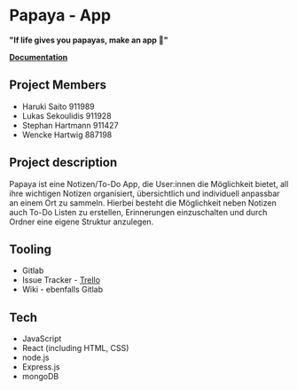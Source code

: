 # Papaya - App

**"If life gives you papayas, make an app 🍋"**


**[Documentation](https://gitlab.bht-berlin.de/s84634/papaya-app/-/wikis/General)**  


## Project Members

- Haruki Saito 911989
- Lukas Sekoulidis 911928
- Stephan Hartmann 911427
- Wencke Hartwig 887198


## Project description

Papaya ist eine Notizen/To-Do App, die User:innen die Möglichkeit bietet, all ihre wichtigen Notizen organisiert, übersichtlich und individuell anpassbar an einem Ort zu sammeln.
Hierbei besteht die Möglichkeit neben Notizen auch To-Do Listen zu erstellen, Erinnerungen einzuschalten und durch Ordner eine eigene Struktur anzulegen.


## Tooling

- Gitlab
- Issue Tracker - [Trello](https://trello.com/b/qq8ozzTd/papaya-app)
- Wiki - ebenfalls Gitlab


## Tech

- JavaScript
- React (including HTML, CSS)
- node.js
- Express.js
- mongoDB


